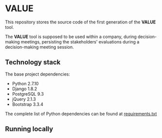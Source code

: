 # VALUE

This repository stores the source code of the first generation of the **VALUE** tool.

The **VALUE** tool is supposed to be used within a company, during decision-making meetings, persisting the stakeholders' evaluations during a decision-making meeting session.

## Technology stack

The base project dependencies:

* Python 2.7.10
* Django 1.8.2
* PostgreSQL 9.3
* jQuery 2.1.3
* Bootstrap 3.3.4

The complete list of Python dependencies can be found at [requirements.txt](https://github.com/UniOULU-TOL/value/blob/master/requirements.txt)

## Running locally
